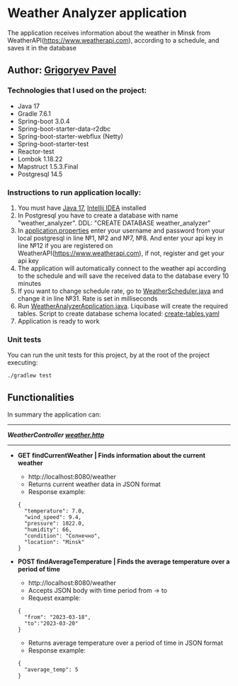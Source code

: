 # Weather Analyzer application

The application receives information about the weather in Minsk from WeatherAPI(https://www.weatherapi.com),
according to a schedule, and saves it in the database

## Author: [Grigoryev Pavel](https://pavelgrigoryev.github.io/GrigoryevPavel/)

### Technologies that I used on the project:

* Java 17
* Gradle 7.6.1
* Spring-boot 3.0.4
* Spring-boot-starter-data-r2dbc
* Spring-boot-starter-webflux (Netty)
* Spring-boot-starter-test
* Reactor-test
* Lombok 1.18.22
* Mapstruct 1.5.3.Final
* Postgresql 14.5

### Instructions to run application locally:

1. You must have [Java 17](https://www.oracle.com/java/technologies/javase/jdk17-archive-downloads.html),
   [Intellij IDEA](https://www.jetbrains.com/idea/download/) installed
2. In Postgresql you have to create a database with name "weather_analyzer". DDL: "CREATE DATABASE weather_analyzer"
3. In [application.properties](src/main/resources/application.properties) enter your username and password from your
   local postgresql in line №1, №2 and №7, №8. And enter your api key in line №12 if you are registered on
   WeatherAPI(https://www.weatherapi.com), if not, register and get your api key
4. The application will automatically connect to the weather api according to the schedule and will save the received
   data to the database every 10 minutes
5. If you want to change schedule rate, go to
   [WeatherScheduler.java](src/main/java/com/senla/weatheranalyzer/job/WeatherScheduler.java) and change it in line №31.
   Rate is set in milliseconds
6. Run [WeatherAnalyzerApplication.java](src/main/java/com/senla/weatheranalyzer/WeatherAnalyzerApplication.java).
   Liquibase will create the required tables. Script to create database
   schema located: [create-tables.yaml](src/main/resources/db/changelog/create-tables.yaml)
7. Application is ready to work

### Unit tests

You can run the unit tests for this project, by at the root of the project
executing:

```
./gradlew test
```

## Functionalities

In summary the application can:
***
***WeatherController [weather.http](src/main/resources/weather.http)***
***

* **GET findCurrentWeather | Finds information about the current weather**
    * http://localhost:8080/weather
    * Returns current weather data in JSON format
    * Response example:
  ````
  {
    "temperature": 7.0,
    "wind_speed": 9.4,
    "pressure": 1022.0,
    "humidity": 66,
    "condition": "Солнечно",
    "location": "Minsk"
  }
  ````

* **POST findAverageTemperature |  Finds the average temperature over a period of time**
    * http://localhost:8080/weather
    * Accepts JSON body with time period from -> to
    * Request example:
  ````
  {
    "from": "2023-03-18",
    "to":"2023-03-20"
  }
  ````
    * Returns average temperature over a period of time in JSON format
    * Response example:
  ````
  {
    "average_temp": 5
  }
  ````
